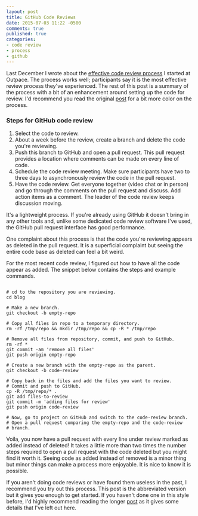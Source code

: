 ```yaml
---
layout: post
title: GitHub Code Reviews
date: 2015-07-03 11:22 -0500
comments: true
published: true
categories:
- code review
- process
- github
---
```


Last December I wrote about the
[effective code review process](/blog/2014/12/09/an-effective-code-review-process/)
I started at Outpace. The process works well; participants say it is
the most effective review process they've experienced. The rest of
this post is a summary of the process with a bit of an enhancement
around setting up the code for review. I'd recommend you read the
original
[post](/blog/2014/12/09/an-effective-code-review-process/)
for a bit more color on the process.

### Steps for GitHub code review

1. Select the code to review.
1. About a week before the review, create a branch and delete the code
   you're reviewing.
1. Push this branch to GitHub and open a pull request. This pull
   request provides a location where comments can be made on every
   line of code.
1. Schedule the code review meeting. Make sure participants have two
   to three days to asynchronously review the code in the pull
   request.
1. Have the code review. Get everyone together (video chat or in person)
   and go through the comments on the pull request and discuss. Add
   action items as a comment. The leader of the code review keeps
   discussion moving.

It's a lightweight process. If you're already using GitHub it doesn't
bring in any other tools and, unlike some dedicated code review
software I've used, the GitHub pull request interface has good
performance.

One complaint about this process is that the code you're reviewing
appears as deleted in the pull request. It is a superficial complaint
but seeing the entire code base as deleted can feel a bit weird.

For the most recent code review, I figured out how to have all the
code appear as added. The snippet below contains the steps and example
commands.

``` console

# cd to the repository you are reviewing.
cd blog

# Make a new branch.
git checkout -b empty-repo

# Copy all files in repo to a temporary directory.
rm -rf /tmp/repo && mkdir /tmp/repo && cp -R * /tmp/repo

# Remove all files from repository, commit, and push to GitHub.
rm -rf *
git commit -am 'remove all files'
git push origin empty-repo

# Create a new branch with the empty-repo as the parent.
git checkout -b code-review

# Copy back in the files and add the files you want to review.
# Commit and push to GitHub.
cp -R /tmp/repo/* .
git add files-to-review
git commit -m 'adding files for review'
git push origin code-review

# Now, go to project on GitHub and switch to the code-review branch.
# Open a pull request comparing the empty-repo and the code-review
# branch.

```

Voila, you now have a pull request with every line under review marked
as added instead of deleted! It takes a little more than two times the
number steps required to open a pull request with the code deleted but
you might find it worth it. Seeing code as added instead of removed is
a minor thing but minor things can make a process more enjoyable. It
is nice to know it is possible.

If you aren't doing code reviews or have found them useless in the
past, I recommend you try out this process. This post is the
abbreviated version but it gives you enough to get started. If you
haven't done one in this style before, I'd highly recommend reading
the longer [post](/blog/2014/12/09/an-effective-code-review-process/)
as it gives some details that I've left out here.
